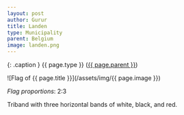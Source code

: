 ```yaml
---
layout: post
author: Gurur
title: Landen
type: Municipality
parent: Belgium
image: landen.png
---
```

{: .caption }
{{ page.type }} ([{{ page.parent }}](/2019/03/14/belgium.html))

![Flag of {{ page.title }}](/assets/img/{{ page.image }})

*Flag proportions*: 2:3

Triband with three horizontal bands of white, black, and red.